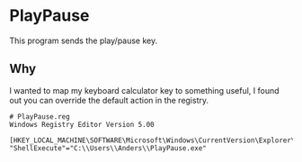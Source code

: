 # PlayPause
This program sends the play/pause key.

## Why
I wanted to map my keyboard calculator key to something useful, I found out you can override the default action in the registry.

````
# PlayPause.reg
Windows Registry Editor Version 5.00

[HKEY_LOCAL_MACHINE\SOFTWARE\Microsoft\Windows\CurrentVersion\Explorer\AppKey\18]
"ShellExecute"="C:\\Users\\Anders\\PlayPause.exe"
````
